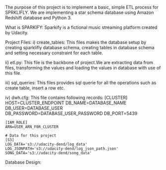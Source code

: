 The purpose of this project is to implement a basic, simple ETL process for SPRKLIFLY. We are implementing a star schema database using Amazon Redshift database and Python 3.

What is SPARKIFY: Sparkify is a fictional music streaming platform created by Udacity.

Project Files: 
i) create_tables: This files makes the database setup by creating sparklifly database schema, creating tables in database schema and setting necessary constraint for each table.

ii) etl.py: This file is the backbone of project.We are extracting data from files, transforming the values and loading the values in database with use of this file.

iii) sql_queries: This files provides sql querie for all the operations such as create table, insert a row etc.

iv) dwh.cfg: This file contains following records:
    [CLUSTER]
    HOST=CLUSTER_ENDPOINT
    DB_NAME=DATABASE_NAME
    DB_USER=DATABASE_USER
    DB_PASSWORD=DATABASE_USER_PASSWORD
    DB_PORT=5439

    [IAM_ROLE]
    ARN=USER_ARN_F0R_CLUSTER

    # Data for this project
    [S3]
    LOG_DATA='s3://udacity-dend/log_data'
    LOG_JSONPATH='s3://udacity-dend/log_json_path.json'
    SONG_DATA='s3://udacity-dend/song_data'
    
Database Design: 
